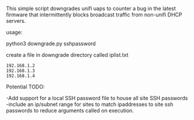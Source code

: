 This simple script downgrades unifi uaps to counter a bug in the latest firmware that intermittently blocks broadcast traffic from non-unifi DHCP servers.

usage:

python3 downgrade.py sshpassword

create a file in downgrade directory called iplist.txt
```
192.168.1.2
192.168.1.3
192.168.1.4
```

Potential TODO:

-Add support for a local SSH password file to house all site SSH passwords
-include an ip/subnet range for sites to match ipaddresses to site ssh passwords to reduce arguments called on execution.
